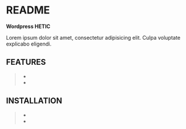 # README #

**Wordpress HETIC**

Lorem ipsum dolor sit amet, consectetur adipisicing elit. Culpa voluptate explicabo eligendi.

## FEATURES ##
> - 
> - 

## INSTALLATION ##
> - 
> - 